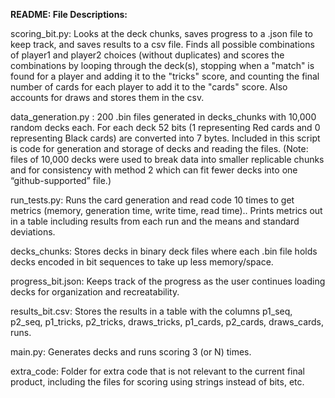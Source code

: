 **README: File Descriptions:**

scoring_bit.py: 
Looks at the deck chunks, saves progress to a .json file to keep track, and saves results to a csv file. Finds all possible combinations of player1 and player2 choices (without duplicates) and scores the combinations by looping through the deck(s), stopping when a "match" is found for a player and adding it to the "tricks" score, and counting the final number of cards for each player to add it to the "cards" score. Also accounts for draws and stores them in the csv.

data_generation.py : 
200 .bin files generated in decks_chunks with 10,000 random decks each. For each deck 52 bits (1 representing Red cards and 0 representing Black cards) are converted into 7 bytes.
Included in this script is code for generation and storage of decks and reading the files. (Note: files of 10,000 decks were used to break data into smaller replicable chunks and for consistency with method 2 which can fit fewer decks into one “github-supported” file.)

run_tests.py: 
Runs the card generation and read code 10 times to get metrics (memory, generation time, write time, read time).. Prints metrics out in a table including results from each run and the means and standard deviations. 

decks_chunks: 
Stores decks in binary deck files where each .bin file holds decks encoded in bit sequences to take up less memory/space.

progress_bit.json:
Keeps track of the progress as the user continues loading decks for organization and recreatability.

results_bit.csv:
Stores the results in a table with the columns p1_seq, p2_seq, p1_tricks, p2_tricks, draws_tricks, p1_cards, p2_cards, draws_cards, runs.

main.py:
Generates decks and runs scoring 3 (or N) times.  

extra_code:
Folder for extra code that is not relevant to the current final product, including the files for scoring using strings instead of bits, etc.